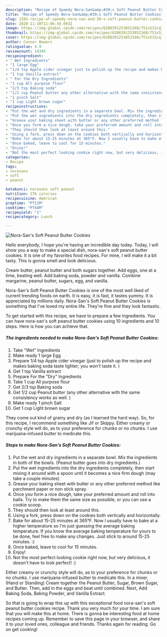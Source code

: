```yaml
---
description: "Recipe of Speedy Nora-San&amp;#39;s Soft Peanut Butter Cookies"
title: "Recipe of Speedy Nora-San&amp;#39;s Soft Peanut Butter Cookies"
slug: 1285-recipe-of-speedy-nora-san-and-39-s-soft-peanut-butter-cookies
date: 2020-11-30T11:06:34.693Z
image: https://img-global.cpcdn.com/recipes/6208391253852160/751x532cq70/nora-sans-soft-peanut-butter-cookies-recipe-main-photo.jpg
thumbnail: https://img-global.cpcdn.com/recipes/6208391253852160/751x532cq70/nora-sans-soft-peanut-butter-cookies-recipe-main-photo.jpg
cover: https://img-global.cpcdn.com/recipes/6208391253852160/751x532cq70/nora-sans-soft-peanut-butter-cookies-recipe-main-photo.jpg
author: Connor Bowers
ratingvalue: 4.9
reviewcount: 14345
recipeingredient:
- " Wet Ingredients"
- "1 large Egg"
- "1/4 tsp Apple cider vinegar just to polish up the recipe and makes baking soda taste lighter you wont taste it "
- "1 tsp Vanilla extract"
- " For the Dry Ingredients"
- "1 cup All purpose flour"
- "2/3 tsp Baking soda"
- "1/2 cup Peanut butter any other alternative with the same consistency works as well "
- "1 pinch Salt"
- "1 cup Light brown sugar"
recipeinstructions:
- "Put the wet and dry ingredients in a separate bowl. Mix the ingredients in both of the bowls. (Peanut butter goes into dry ingredients.)"
- "Put the wet ingredients into the dry ingredients completely, then start mixing it around with a spoon until it becomes a nice firm dough (may take a couple minutes)"
- "Grease your baking sheet with butter or any other preferred method like parchment paper or non stick spray."
- "Once you form a nice dough, take your preferred amount and roll into balls. Try to make them the same size as possible, or you can use a cookie scoop."
- "They should then look at least around this."
- "Using a fork, press down on the cookies both vertically and horizontally."
- "Bake for about 15-25 minutes at 365°F. Now I usually have to bake at a higher temperature so I&#39;m just guessing the average baking temperature. If you know the average baking temperature for yours to be done, feel free to make any changes. Just stick to around 15-25 minutes. :)"
- "Once baked, leave to cool for 15 minutes."
- "Enjoy!"
- "Not the most perfect looking cookie right now, but very delicious, it doesn&#39;t have to look perfect! :)"
categories:
- Recipe
tags:
- norasans
- soft
- peanut

katakunci: norasans soft peanut 
nutrition: 276 calories
recipecuisine: American
preptime: "PT11M"
cooktime: "PT44M"
recipeyield: "1"
recipecategory: Lunch

---
```



![Nora-San&#39;s Soft Peanut Butter Cookies](https://img-global.cpcdn.com/recipes/6208391253852160/751x532cq70/nora-sans-soft-peanut-butter-cookies-recipe-main-photo.jpg)

Hello everybody, I hope you're having an incredible day today. Today, I will show you a way to make a special dish, nora-san&#39;s soft peanut butter cookies. It is one of my favorites food recipes. For mine, I will make it a bit tasty. This is gonna smell and look delicious.

Cream butter, peanut butter and both sugars together. Add eggs, one at a time, beating well. Add baking soda, powder and vanilla. Combine margarine, peanut butter, sugars, egg, and vanilla.

Nora-San&#39;s Soft Peanut Butter Cookies is one of the most well liked of current trending foods on earth. It is easy, it is fast, it tastes yummy. It is appreciated by millions daily. Nora-San&#39;s Soft Peanut Butter Cookies is something that I've loved my entire life. They're fine and they look fantastic.


To get started with this recipe, we have to prepare a few ingredients. You can have nora-san&#39;s soft peanut butter cookies using 10 ingredients and 10 steps. Here is how you can achieve that.

<!--inarticleads1-->

##### The ingredients needed to make Nora-San&#39;s Soft Peanut Butter Cookies:

1. Take  &#34;Wet&#34; Ingredients
1. Make ready 1 large Egg
1. Prepare 1/4 tsp Apple cider vinegar (just to polish up the recipe and makes baking soda taste lighter; you won&#39;t taste it. )
1. Get 1 tsp Vanilla extract
1. Prepare  For the &#34;Dry&#34; Ingredients
1. Take 1 cup All purpose flour
1. Get 2/3 tsp Baking soda
1. Get 1/2 cup Peanut butter (any other alternative with the same consistency works as well. )
1. Make ready 1 pinch Salt
1. Get 1 cup Light brown sugar


They come out kind of grainy and dry (as I learned the hard way). So, for this recipe, I recommend something like Jif or Skippy. Either creamy or crunchy style will do, as to your preference for chunks or no chunks. I use marijuana-infused butter to medicate this. 

<!--inarticleads2-->

##### Steps to make Nora-San&#39;s Soft Peanut Butter Cookies:

1. Put the wet and dry ingredients in a separate bowl. Mix the ingredients in both of the bowls. (Peanut butter goes into dry ingredients.)
1. Put the wet ingredients into the dry ingredients completely, then start mixing it around with a spoon until it becomes a nice firm dough (may take a couple minutes)
1. Grease your baking sheet with butter or any other preferred method like parchment paper or non stick spray.
1. Once you form a nice dough, take your preferred amount and roll into balls. Try to make them the same size as possible, or you can use a cookie scoop.
1. They should then look at least around this.
1. Using a fork, press down on the cookies both vertically and horizontally.
1. Bake for about 15-25 minutes at 365°F. Now I usually have to bake at a higher temperature so I&#39;m just guessing the average baking temperature. If you know the average baking temperature for yours to be done, feel free to make any changes. Just stick to around 15-25 minutes. :)
1. Once baked, leave to cool for 15 minutes.
1. Enjoy!
1. Not the most perfect looking cookie right now, but very delicious, it doesn&#39;t have to look perfect! :)


Either creamy or crunchy style will do, as to your preference for chunks or no chunks. I use marijuana-infused butter to medicate this. In a mixer, (Hand or Standing) Cream together the Peanut Butter, Sugar, Brown Sugar, and Butter. Then, add in the eggs and beat until combined. Next, Add Baking Soda, Baking Powder, and Vanilla Extract. 

So that is going to wrap this up with this exceptional food nora-san&#39;s soft peanut butter cookies recipe. Thank you very much for your time. I am sure that you will make this at home. There is gonna be interesting food at home recipes coming up. Remember to save this page in your browser, and share it to your loved ones, colleague and friends. Thanks again for reading. Go on get cooking!
